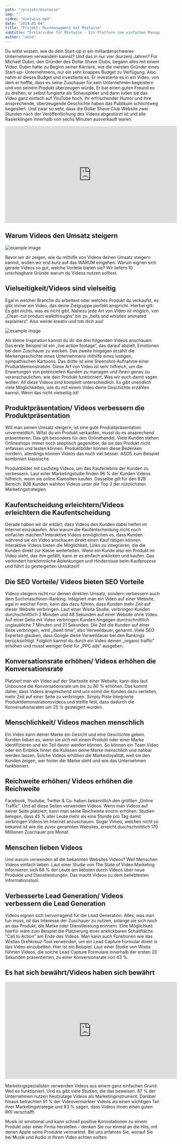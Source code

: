 ```yaml
---
path: "/projekt/mietwise"
img: ""
video: "mietwise.mp4"
date: "2019-05-04"
title: "Projekt: Mietmanagment mit Mietwise"
subtitle: "Erklärvidoe für Mietwise - Ein Platform zum einfachen Managen von Mietkautionen. Mietwise ermöglicht es sowohl Vermietern als auch Mietern Mietkautionen im Handumdrehen zu verwalten."
author: "anna"
---
```



Du willst wissen, wie du dein Start-up in ein milliardenschweres Unternehmen verwandeln
kannst? Und das in nur vier (kurzen) Jahren?
Für Michael Dubin, den Gründer des Dollar Shave Clubs, begann alles mit einem Video.
Dubin hatte zu Beginn seiner Karriere, wie die meisten Gründer eines Start-up-
Unternehmens, nur ein sehr knappes Budget zu Verfügung. Also nahm er dieses Budget und
investierte es. Er investierte es in ein Video, von dem er hoffte, dass es seine Zuschauer für
sein Unternehmen begeistern und von seinem Produkt überzeugen würde. Er bat einen
guten Freund es zu drehen, er selbst fungierte als Schauspieler und dann luden sie das Video
ganz einfach auf YouTube hoch.
Ihr erfrischender Humor und ihre ansprechende, überzeugende Geschichte haben das
Publikum schlichtweg begeistert. Und zwar so sehr, dass die Dollar Shave Club Website zwei
Stunden nach der Veröffentlichung des Videos abgestürzt ist und alle Rasierklingen innerhalb
von sechs Minuten ausverkauft waren.


<iframe width="560" height="315"
src="https://www.youtube.com/embed/MUQfKFzIOeU" 
frameborder="0" 
allow="accelerometer; autoplay; encrypted-media; gyroscope; picture-in-picture" 
allowfullscreen></iframe>

## Warum Videos den Umsatz steigern

![example image](https://www.wyzowl.com/wp-content/uploads/2019/07/GIPHY-Cam-1080x675.png "An exemplary image")

Bevor wir dir zeigen, wie du mithilfe von Videos deinen Umsatz steigern kannst, wollen wir
erst kurz auf das WARUM eingehen. Warum eignen sich gerade Videos so gut, welche
Vorteile bieten sie? Wir liefern 10 unschlagbare Gründe warum du Videos nutzen solltest.

## Vielseitigkeit/Videos sind vielseitig

Egal in welcher Branche du arbeitest oder welches Produkt du verkaufst, es gibt immer ein
Video, das deine Zielgruppe perfekt anspricht. Hierbei gilt: Es gibt nichts, was es nicht gibt.
Nahezu jede Art von Video ist möglich, von „Clean-cut product walkthroughs“ bis zu „bells
and whistles animated explainers“. Also werde kreativ und tob dich aus!

![example image](https://www.wyzowl.com/wp-content/uploads/2019/07/Gif-Me-Camera-1080x675.png "An exemplary image")

Als kleine Inspiration kannst du dir die drei folgenden Videos anschauen:
Das erste Beispiel ist ein „live action footage“, das darauf abzielt, Emotionen bei dem
Zuschauer zu wecken. Das zweite hingegen erzählt die Markengeschichte eines
Unternehmens mithilfe eines lustigen, sympathischen Kartoons. Das dritte ist eine
Sreenshot-Aufnahme einer Produktdemonstration. Diese Art von Video ist sehr hilfreich, um
die Erwartungen von potenziellen Kunden zu managen und ihnen genau zu
veranschaulichen, wie dein Produkt funktioniert. Was wir euch damit sagen wollen: All diese
Videos sind komplett unterschiedlich. Es gibt unendlich viele Möglichkeiten, wie du mit
einem Video deine Geschichte erzählen kannst. Wenn das nicht vielseitig ist!

## Produktpräsentation/ Videos verbessern die Produktpräsentation

Will man seinen Umsatz steigern, ist eine gute Produktpräsentation unvermeidlich. Willst du
ein Produkt verkaufen, musst du es ansprechend präsentieren. Das gilt besonders für den
Onlinehandel. Viele Kunden stehen Onlineshops immer noch skeptisch gegenüber, da sie das
Produkt nicht anfassen und testen können. Produktbilder können diese Bedenken mindern,
allerdings können Videos das noch viel besser. ASOS zum Beispiel kombiniert klassische

Produktbilder mit Laufsteg Videos, um das Kauferlebnis der Kunden zu verbessern. Laut
einer Marketingstudie finden 96 % der Kunden Videos hilfreich, wenn sie online Klamotten
kaufen. Dasselbe gilt für den B2B Bereich: B2B Kunden wählten Videos unter die Top 3 der
nützlichsten Marketingstrategien.

## Kaufentscheidung erleichtern/Videos erleichtern die Kaufentscheidung

Gerade haben wir dir erklärt, dass Videos den Kunden dabei helfen im Internet einzukaufen.
Also warum die Kaufentscheidung nicht noch einfacher machen? Interaktive Videos
ermöglichen es, dass Kunden während sie ein Video anschauen direkt einen Kauf tätigen
können. Interaktive Videos bieten die Möglichkeit, Links zu integrieren, die die Kunden direkt
zur Kasse weiterleiten. Wenn ein Kunde also ein Produkt im Video sieht, das ihm gefällt,
kann er es einfach anklicken und kaufen. Das verhindert herkömmliche Ablenkungen und
Hindernisse beim Kaufprozess und führt zu gesteigerten Umsätzen!

## Die SEO Vorteile/ Videos bieten SEO Vorteile

Videos steigern nicht nur deinen direkten Umsatz, sondern verbessern auch dein
Suchmaschinen-Ranking. Integriert man ein Video auf einer Website, egal in welcher Form,
kann das dazu führen, dass Kunden mehr Zeit auf dieser Website verbringen. Laut einer
Wisita Studie, verbringen Kunden durchschnittlich 2 Minuten und 48 Sekunden auf einer
Website ohne Video. Auf einer Seite mit Video verbringen Kunden hingegen durchschnittlich
unglaubliche 7 Minuten und 21 Sekunden. Die Zeit die Kunden auf einer Seite verbringen,
wird „dwell time“, also Verweildauer, genannt. Viele SEO Experten glauben, dass Google
diese Verweildauer bei den Rankings berücksichtigt. Folglich kannst du durch ein Video
deinen „organic traffic“ erhöhen und musst weniger Geld für „PPC ads“ ausgeben.

## Konversationsrate erhöhen/ Videos erhöhen die Konversationsrate

Platziert man ein Video auf der Startseite einer Website, kann dies laut Unbounce die
Konversationsrate um bis zu 80 % erhöhen. Das kommt daher, dass Videos ansprechend sind
uns somit die Kunden dazu verleiten, mehr Zeit auf einer Seite zu verbringen. Simply Piste
integrierte Produktdemonstrationsvideos und stellte fest, dass dadurch die
Konversationsraten um 25 % gesteigert wurden.

## Menschlichkeit/ Videos machen menschlich

Ein Video kann deiner Marke ein Gesicht und eine Geschichte geben. Kunden lieben es,
wenn sie sich mit einem Produkt oder einer Marke identifizieren und ein Teil davon werden
können.
So können ein Team Video oder ein Einblick hinter die Kulissen deine Marke menschlich und
nahbar werden lassen. Solche Videos erhöhen die Markenloyalität, weil sie den Kunden
zeigen, wer hinter der Marke steht und wie das Unternehmen funktioniert.

## Reichweite erhöhen/ Videos erhöhen die Reichweite

Facebook, Youtube, Twitter &amp; Co. haben bekanntlich den größten „Online Traffic“. Und all
diese Seiten verwenden Videos. Wenn man Videos auf seiner Seite platziert, kann man seine
Reichweite enorm erhöhen. Studien belegen, dass 45 % aller Leute mehr als eine Stunde pro
Tag damit verbringen Videos im Internet anzuschauen. Sogar Vimeo, welches nicht so
bekannt ist wie die zuvor genannten Websites, erreicht durchschnittlich 170 Millionen
Zuschauer pro Monat.

## Menschen lieben Videos

Und warum verwenden all die bekannten Websites Videos? Weil Menschen Videos einfach
lieben. Laut einer Studie von The State of Video Marketing informieren sich 68 % der Leute
am liebsten durch Videos über neue Produkte und Dienstleistungen. Das macht Videos zu
dem beliebtesten Informationstool.


## Verbesserte Lead Generation/ Videos verbessern die Lead Generation

Videos eignen sich hervorragend für die Lead Generation. Alles, was man tun muss, ist das
Interesse der Zuschauer zu nutzen, solange sie sich noch an das Produkt, die Marke oder
Dienstleistung erinnern. Eine Möglichkeit hierfür wäre zum Beispiel die Platzierung einer
anklickbaren Schaltfläche &quot;Call to Action&quot; am Ende des Videos. Man kann auch Funktionen
wie das Wistias Drehkreuz-Tool verwenden, um ein Lead Capture Formular direkt in das
Video einzubetten. Hier ist ein Beispiel:
Laut einer Studie von Wistia führten Videos, die solche Lead Capture Formulare innerhalb
der ersten 20 Sekunden präsentierten, zu einer Konversionsrate von 43 %.

## Es hat sich bewährt/Videos haben sich bewährt


<iframe width="560" height="315"
src="https://www.youtube.com/embed/MUQfKFzIOeU" 
frameborder="0" 
allow="accelerometer; autoplay; encrypted-media; gyroscope; picture-in-picture" 
allowfullscreen></iframe>

Marketingspezialisten verwenden Videos aus einem ganz einfachen Grund. Weil es
funktioniert. Und es gibt viele Studien, die das beweisen. 87 % der Unternehmen nutzen
heutzutage Videos als Marketinginstrument. Darüber hinaus betrachten 91 % der
Videovermarkter Videos als einen wichtigen Teil ihrer Marketingstrategie und 83 % sagen,
dass Videos ihnen einen guten ROI verschafft.

Musik ist emotional und kann schnell positive Konnotationen zu einem Produkt oder einer Firma herstellen – denken Sie nur einmal an die Hits, mit denen Apple seine Produkte vermarktet. Bei uns erfahren Sie, worauf Sie bei Musik und Audio in Ihrem Video achten sollten.